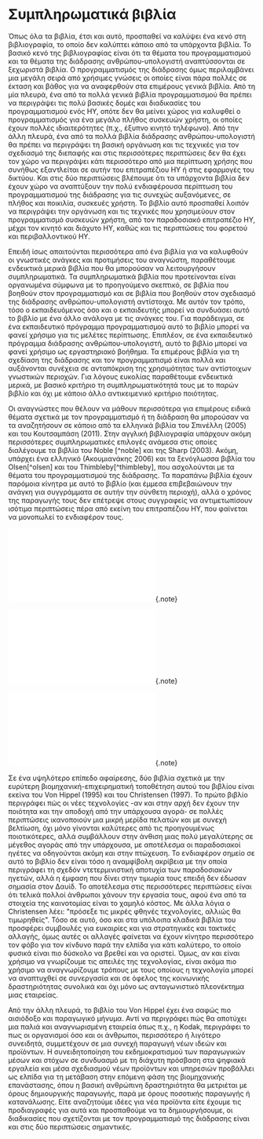 # Συμπληρωματικά βιβλία

Όπως όλα τα βιβλία, έτσι και αυτό, προσπαθεί να καλύψει ένα κενό στη βιβλιογραφία, το οποίο δεν καλύπτει κάποιο από τα υπάρχοντα βιβλία. Το βασικό κενό της βιβλιογραφίας είναι ότι τα θέματα του προγραμματισμού και τα θέματα της διάδρασης ανθρώπου-υπολογιστή αναπτύσσονται σε ξεχωριστά βιβλία. Ο προγραμματισμός της διάδρασης όμως περιλαμβάνει μια μεγάλη σειρά από χρήσιμες γνώσεις οι οποίες είναι πάρα πολλές σε έκταση και βάθος για να αναφερθούν στα επιμέρους γενικά βιβλία. Από τη μία πλευρά, ένα από τα πολλά γενικά βιβλία προγραμματισμού θα πρέπει να περιγράψει τις πολύ βασικές δομές και διαδικασίες του προγραμματισμού ενός ΗΥ, οπότε δεν θα μείνει χώρος για καλυφθεί ο προγραμματισμός για ένα μεγάλο πλήθος συσκευών χρήστη, οι οποίες έχουν πολλές ιδιαιτερότητες (π.χ., έξυπνο κινητό τηλέφωνο). Από την άλλη πλευρά, ένα από τα πολλά βιβλία διάδρασης ανθρώπου-υπολογιστή θα πρέπει να περιγράψει τη βασική οργάνωση και τις τεχνικές για τον σχεδιασμό της διεπαφής και στις περισσότερες περιπτώσεις δεν θα έχει τον χώρο να περιγράψει κάτι περισσότερο από μια περίπτωση χρήσης που συνήθως εξαντλείται σε αυτήν του επιτραπέζιου ΗΥ ή στις εφαρμογές του δικτύου. Και στις δύο περιπτώσεις βλέπουμε ότι τα υπάρχοντα βιβλία δεν έχουν χώρο να αναπτύξουν την πολύ ενδιαφέρουσα περίπτωση του προγραμματισμού της διάδρασης για τις συνεχώς αυξανόμενες, σε πλήθος και ποικιλία, συσκευές χρήστη. Το βιβλίο αυτό προσπαθεί λοιπόν να περιγράψει την οργάνωση και τις τεχνικές που χρησιμεύουν στον προγραμματισμό συσκευών χρήστη, από τον παραδοσιακό επιτραπέζιο ΗΥ, μέχρι τον κινητό και διάχυτο ΗΥ, καθώς και τις περιπτώσεις του φορετού και περιβαλλοντικού ΗΥ.

Επειδή ίσως απαιτούνται περισσότερα από ένα βιβλία για να καλυφθούν οι γνωστικές ανάγκες και προτιμήσεις του αναγνώστη, παραθέτουμε ενδεικτικά μερικά βιβλία που θα μπορούσαν να λειτουργήσουν συμπληρωματικά. Τα συμπληρωματικά βιβλία που προτείνονται είναι οργανωμένα σύμφωνα με το προηγούμενο σκεπτικό, σε βιβλία που βοηθούν στον προγραμματισμό και σε βιβλία που βοηθούν στον σχεδιασμό της διάδρασης ανθρώπου-υπολογιστή αντίστοιχα. Με αυτόν τον τρόπο, τόσο ο εκπαιδευόμενος όσο και ο εκπαιδευτής μπορεί να συνδυάσει αυτό το βιβλίο με ένα άλλο ανάλογα με τις ανάγκες του. Για παράδειγμα, σε ένα εκπαιδευτικό πρόγραμμα προγραμματισμού αυτό το βιβλίο μπορεί να φανεί χρήσιμο για τις μελέτες περίπτωσης. Επιπλέον, σε ένα εκπαιδευτικό πρόγραμμα διάδρασης ανθρώπου-υπολογιστή, αυτό το βιβλίο μπορεί να φανεί χρήσιμο ως εργαστηριακό βοήθημα. Τα επιμέρους βιβλία για τη σχεδίαση της διάδρασης και τον προγραμματισμό είναι πολλά και αυξάνονται συνέχεια σε ανταπόκριση της χρησιμότητας των αντίστοιχων γνωστικών περιοχών. Για λόγους ευκολίας παραθέτουμε ενδεικτικά μερικά, με βασικό κριτήριο τη συμπληρωματικότητά τους με το παρών βιβλίο και όχι με κάποιο άλλο αντικειμενικό κριτήριο ποιότητας.

Οι αναγνώστες που θέλουν να μάθουν περισσότερα για επιμέρους ειδικά θέματα σχετικά με τον προγραμματισμό ή τη διάδραση θα μπορούσαν να τα αναζητήσουν σε κάποιο από τα ελληνικά βιβλία του Σπινέλλη (2005) και του Κουτσαμπάση (2011). Στην αγγλική βιβλιογραφία υπάρχουν ακόμη περισσότερες συμπληρωματικές επιλογές ανάμεσα στις οποίες διαλέγουμε τα βιβλία του Noble [^noble] και της Sharp (2003). Ακόμη, υπάρχει ένα ελληνικό (Ακουμιανάκης 2006) και τα ξενόγλωσσα βιβλία του Olsen[^olsen] και του Thimbleby[^thimbleby], που ασχολούνται με τα θέματα του προγραμματισμού της διάδρασης. Τα παραπάνω βιβλία έχουν παρόμοια κίνητρα με αυτό το βιβλίο (και έμμεσα επιβεβαιώνουν την ανάγκη για συγγράμματα σε αυτήν την σύνθετη περιοχή), αλλά ο χρόνος της παραγωγής τους δεν επέτρεψε στους συγγραφείς να αντιμετωπίσουν ισότιμα περιπτώσεις πέρα από εκείνη του επιτραπέζιου ΗΥ, που φαίνεται να μονοπωλεί το ενδιαφέρον τους.

![](noble.md){.note}

![](olsen.md){.note}

![](thimbleby.md){.note}

Σε ένα υψηλότερο επίπεδο αφαίρεσης, δύο βιβλία σχετικά με την ευρύτερη βιομηχανική-επιχειρηματική τοποθέτηση αυτού του βιβλίου είναι εκείνα του Von Hippel (1995) και του Christensen (1997). Το πρώτο βιβλίο περιγράφει πώς οι νέες τεχνολογίες -αν και στην αρχή δεν έχουν την ποιότητα και την αποδοχή από την υπάρχουσα αγορά- σε πολλές περιπτώσεις ικανοποιούν μια μικρή μερίδα πελατών και με συνεχή βελτίωση, όχι μόνο γίνονται καλύτερες από τις προηγουμένως ποιοτικότερες, αλλά συμβάλλουν στην άνθιση μιας πολύ μεγαλύτερης σε μέγεθος αγοράς από την υπάρχουσα, με αποτέλεσμα οι παραδοσιακοί ηγέτες να οδηγούνται ακόμη και στην πτώχευση. Το ενδιαφέρον σημείο σε αυτό το βιβλίο δεν είναι τόσο η αναμφίβολη ακρίβεια με την οποία περιγράφει τη σχεδόν ντετερμινιστική αποτυχία των παραδοσιακών ηγετών, αλλά η έμφαση που δίνει στην τιμωρία τους επειδή δεν έδωσαν σημασία στον Δαυίδ. Το αποτέλεσμα στις περισσότερες περιπτώσεις είναι ότι τελικά πολλοί άνθρωποι χάνουν την εργασία τους, αφού ένα από τα στοιχεία της καινοτομίας είναι το χαμηλό κόστος. Με άλλα λόγια ο Christensen λέει: "πρόσεξε τις μικρές φθηνές τεχνολογίες, αλλιώς θα τιμωρηθείς". Τόσο σε αυτό, όσο και στα υπόλοιπα κλαδικά βιβλία του προσφέρει συμβουλές για ευκαιρίες και για στρατηγικές και τακτικές αλλαγής, όμως αυτές οι αλλαγές φαίνεται να έχουν κίνητρο περισσότερο τον φόβο για τον κίνδυνο παρά την ελπίδα για κάτι καλύτερο, το οποίο φυσικά είναι πιο δύσκολο να βρεθεί και να οριστεί. Όμως, αν και είναι χρήσιμο να γνωρίζουμε τις απειλές της τεχνολογίας, είναι ακόμα πιο χρήσιμο να αναγνωρίζουμε τρόπους με τους οποίους η τεχνολογία μπορεί να αναπτυχθεί σε συνεργασία και σε όφελος της κοινωνικής δραστηριότητας συνολικά και όχι μόνο ως ανταγωνιστικό πλεονέκτημα μιας εταιρείας.

Από την άλλη πλευρά, το βιβλίο του Von Hippel έχει ένα σαφώς πιο αισιόδοξο και παραγωγικό μήνυμα. Αντί να περιγράφει πώς θα αποτύχει μια παλιά και αναγνωρισμένη εταιρεία όπως π.χ., η Kodak, περιγράφει το πως οι οργανισμοί όσο και οι άνθρωποι, περισσότερο ή λιγότερο συνειδητά, συμμετέχουν σε μια συνεχή παραγωγή νέων ιδεών και προϊόντων. Η συνειδητοποίηση του εκδημοκρατισμού των παραγωγικών μέσων και στόχων σε συνδυασμό με τη διάχυτη πρόσβαση στα ψηφιακά εργαλεία και μέσα σχεδιασμού νέων προϊόντων και υπηρεσιών προβάλλει ως ελπίδα για τη μετάβαση στην επόμενη φάση της βιομηχανικής επανάστασης, όπου η βασική ανθρώπινη δραστηριότητα θα μετριέται με όρους δημιουργικής παραγωγής, παρά με όρους ποσοτικής παραγωγής ή κατανάλωσης. Είτε αναζητούμε ιδέες για νέα προϊόντα είτε έχουμε τις προδιαγραφές για αυτά και προσπαθούμε να τα δημιουργήσουμε, οι διαδικασίες που σχετίζονται με τον προγραμματισμό της διάδρασης είναι και στις δύο περιπτώσεις σημαντικές.

